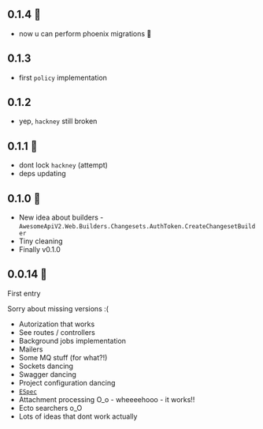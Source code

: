 ## 0.1.4 :tada:
  * now u can perform phoenix migrations :tada:

## 0.1.3
  * first `policy` implementation

## 0.1.2
  * yep, `hackney` still broken

## 0.1.1 :tada:

  * dont lock `hackney` (attempt)
  * deps updating


## 0.1.0 :tada:

  * New idea about builders - `AwesomeApiV2.Web.Builders.Changesets.AuthToken.CreateChangesetBuilder`
  * Tiny cleaning
  * Finally v0.1.0

## 0.0.14 :tada:

First entry

Sorry about missing versions :(

* Autorization that works
* See routes / controllers
* Background jobs implementation
* Mailers
* Some MQ stuff (for what?!)
* Sockets dancing
* Swagger dancing
* Project configuration dancing
* [`ESpec`](https://youtu.be/WXv31OmnKqQ?t=1m14s)
* Attachment processing O_o - wheeeehooo - it works!!
* Ecto searchers o_O
* Lots of ideas that dont work actually
